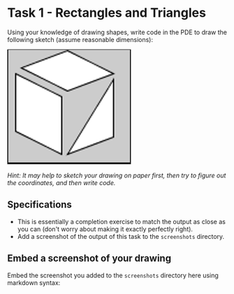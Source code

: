 # Task 1 - Rectangles and Triangles

Using your knowledge of drawing shapes, write code in the PDE to draw the following sketch (assume reasonable dimensions):

![](images/img1.png)

*Hint: It may help to sketch your drawing on paper first, then try to figure out the coordinates, and then write code.*

## Specifications

- This is essentially a completion exercise to match the output as close as you can (don't worry about making it exactly perfectly right).
- Add a screenshot of the output of this task to the `screenshots` directory.

## Embed a screenshot of your drawing

Embed the screenshot you added to the `screenshots` directory here using markdown syntax:
